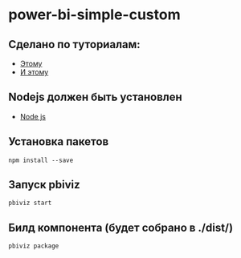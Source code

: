# power-bi-simple-custom

## Сделано по туториалам:

- [Этому](https://docs.microsoft.com/ru-ru/power-bi/developer/visuals/custom-visual-develop-tutorial)
- [И этому](https://docs.microsoft.com/ru-ru/power-bi/developer/visuals/custom-visual-develop-tutorial-format-options)

## Nodejs должен быть установлен

- [Node js](https://nodejs.org/)

## Установка пакетов

```
npm install --save
```

## Запуск pbiviz
```
pbiviz start
```

## Билд компонента (будет собрано в ./dist/)
```
pbiviz package
```
